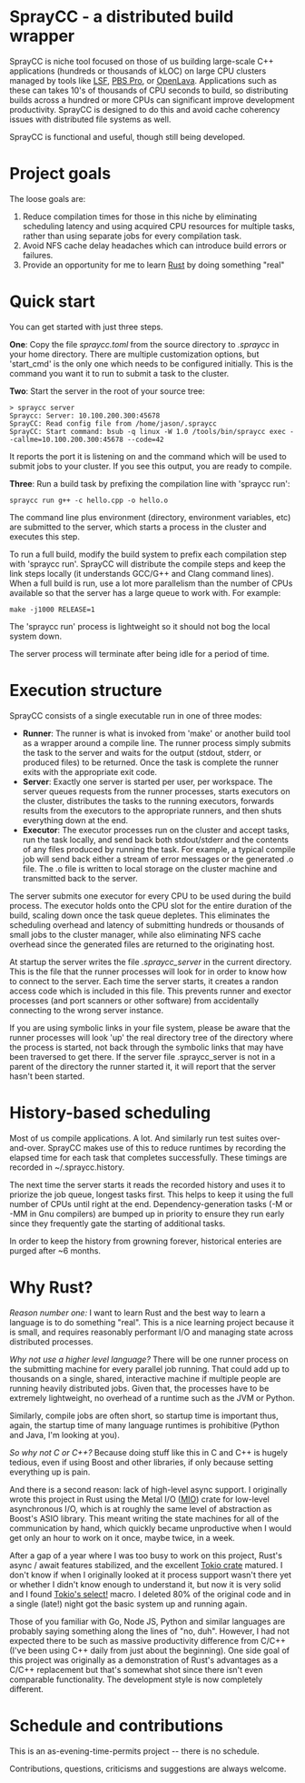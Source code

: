 # SprayCC - a distributed build wrapper
SprayCC is niche tool focused on those of us building large-scale C++ applications (hundreds or thousands of kLOC) on
large CPU clusters managed by tools like [LSF](https://www.ibm.com/support/knowledgecenter/en/SSETD4/product_welcome_platform_lsf.html), 
[PBS Pro](https://www.pbspro.org/), or [OpenLava](https://en.wikipedia.org/wiki/OpenLava). Applications such as these
can takes 10's of thousands of CPU seconds to build, so distributing builds across a hundred or more CPUs can significant
improve development productivity. SprayCC is designed to do this and avoid cache coherency issues with distributed
file systems as well.

SprayCC is functional and useful, though still being developed.

# Project goals
The loose goals are:
1. Reduce compilation times for those in this niche by eliminating scheduling latency and using acquired CPU resources for
multiple tasks, rather than using separate jobs for every compilation task.
1. Avoid NFS cache delay headaches which can introduce build errors or failures.
3. Provide an opportunity for me to learn [Rust](https://www.rust-lang.org/) by doing something "real"

# Quick start
You can get started with just three steps.

**One**: Copy the file *spraycc.toml* from the source directory to *.spraycc* in your home directory. There are
multiple customization options, but 'start_cmd' is the only one which needs to be configured initially. This
is the command you want it to run to submit a task to the cluster.

**Two**: Start the server in the root of your source tree:

    > spraycc server
    Spraycc: Server: 10.100.200.300:45678
    SprayCC: Read config file from /home/jason/.spraycc
    SprayCC: Start command: bsub -q linux -W 1.0 /tools/bin/spraycc exec --callme=10.100.200.300:45678 --code=42

It reports the port it is listening on and the command which will be used to submit jobs to your cluster. If you
see this output, you are ready to compile.

**Three**: Run a build task by prefixing the compilation line with 'spraycc run':

    spraycc run g++ -c hello.cpp -o hello.o
    
The command line plus environment (directory, environment variables, etc) are submitted to the server, which starts
a process in the cluster and executes this step.

To run a full build, modify the build system to prefix each compilation step with 'spraycc run'. SprayCC will
distribute the compile steps and keep the link steps locally (it understands GCC/G++ and Clang command lines). When
a full build is run, use a lot more parallelism than the number of CPUs available so that the server has a large
queue to work with. For example:

    make -j1000 RELEASE=1
    
The 'spraycc run' process is lightweight so it should not bog the local system down.

The server process will terminate after being idle for a period of time.

# Execution structure
SprayCC consists of a single executable run in one of three modes:
* **Runner**: The runner is what is invoked from 'make' or another build tool as a wrapper around a compile 
line. The runner process simply submits the task to the server and waits for the output (stdout, stderr, or 
produced files) to be returned. Once the task is complete the runner exits with the appropriate exit code.
* **Server**: Exactly one server is started per user, per workspace. The server queues requests from the runner 
processes, starts executors on the cluster, distributes the tasks to the running executors, forwards results 
from the executors to the appropriate runners, and then shuts everything down at the end.
* **Executor**: The executor processes run on the cluster and accept tasks, run the task locally, and send back 
both stdout/stderr and the contents of any files produced by running the task. For example, a typical compile 
job will send back either a stream of error messages or the generated .o file. The .o file is written to local storage
on the cluster machine and transmitted back to the server.

The server submits one executor for every CPU to be used during the build process. The executor holds onto the 
CPU slot for the entire duration of the build, scaling down once the task queue depletes. This eliminates the 
scheduling overhead and latency of submitting hundreds or thousands of small jobs to the cluster manager, while
also eliminating NFS cache overhead since the generated files are returned to the originating host.

At startup the server writes the file  _.spraycc_server_ in the current directory. This is the file that the runner
processes will look for in order to know how to connect to the server. Each time the server starts, it creates
a randon access code which is included in this file. This prevents runner and exector processes (and port scanners
or other software) from accidentally connecting to the wrong server instance.

If you are using symbolic links in your file system, please be aware that the runner processes will look 'up'
the real directory tree of the directory where the process is started, not back through the symbolic links
that may have been traversed to get there. If the server file .spraycc_server is not in a parent of the
directory the runner started it, it will report that the server hasn't been started.

# History-based scheduling
Most of us compile applications. A lot. And similarly run test suites over-and-over. SprayCC makes use of this to
reduce runtimes by recording the elapsed time for each task that completes successfully. These timings are recorded
in ~/.spraycc.history.

The next time the server starts it reads the recorded history and uses it to priorize the job queue, longest tasks
first. This helps to keep it using the full number of CPUs until right at the end. Dependency-generation tasks
(-M or -MM in Gnu compilers) are bumped up in priority to ensure they run early since they frequently gate the
starting of additional tasks.

In order to keep the history from growning forever, historical enteries are purged after ~6 months.

# Why Rust?
*Reason number one:* I want to learn Rust and the best way to learn a language is to do something "real". 
This is a nice learning project because it is small, and requires reasonably performant I/O and managing 
state across distributed processes.

*Why not use a higher level language?* There will be one runner process on the submitting machine for 
every parallel job running. That could add up to thousands on a single, shared, interactive machine if multiple people 
are running heavily distributed jobs. Given that, the processes have to be extremely lightweight, no overhead 
of a runtime such as the JVM or Python.

Similarly, compile jobs are often short, so startup time is important thus, again, the startup time of many language
runtimes is prohibitive (Python and Java, I'm looking at you).

*So why not C or C++?* Because doing stuff like this in C and C++ is hugely tedious, even if using Boost and other
libraries, if only because setting everything up is pain. 

And there is a second reason: lack of high-level async support. I originally wrote this project in Rust using the 
Metal I/O ([MIO](https://crates.io/crates/mio)) crate for low-level asynchronous I/O, which is at roughly the same level
of abstraction as Boost's ASIO library. This meant writing the state machines for all of the communication by hand,
which quickly became unproductive when I would get only an hour to work on it once, maybe twice, in a week.

After a gap of a year where I was too busy to work on this project, Rust's async / await features stabilized,
and the excellent [Tokio crate](https://crates.io/crates/tokio) matured. I don't know if when I originally looked
at it process support wasn't there yet or whether I didn't know enough to understand it, but now it is very solid
and I found [Tokio's select!](https://tokio.rs/tokio/tutorial/select) macro. I deleted 80% of the original code and
in a single (late!) night got the basic system up and running again.

Those of you familiar with Go, Node JS, Python and similar languages are probably saying something along the lines
of "no, duh". However, I had not expected there to be such as massive productivity difference from C/C++ (I've been
using C++ daily from just about the beginning). One side goal of this project was originally as a demonstration of
Rust's advantages as a C/C++ replacement but that's somewhat shot since there isn't even comparable functionality.
The development style is now completely different.

# Schedule and contributions
This is an as-evening-time-permits project -- there is no schedule.

Contributions, questions, criticisms and suggestions are always welcome.
